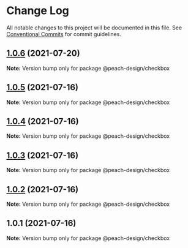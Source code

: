 # Change Log

All notable changes to this project will be documented in this file.
See [Conventional Commits](https://conventionalcommits.org) for commit guidelines.

## [1.0.6](https://github.com/guobaogang/peach-design/compare/@peach-design/checkbox@1.0.5...@peach-design/checkbox@1.0.6) (2021-07-20)

**Note:** Version bump only for package @peach-design/checkbox





## [1.0.5](https://github.com/guobaogang/peach-design/compare/@peach-design/checkbox@1.0.4...@peach-design/checkbox@1.0.5) (2021-07-16)

**Note:** Version bump only for package @peach-design/checkbox





## [1.0.4](https://github.com/guobaogang/peach-design/compare/@peach-design/checkbox@1.0.3...@peach-design/checkbox@1.0.4) (2021-07-16)

**Note:** Version bump only for package @peach-design/checkbox





## [1.0.3](https://github.com/guobaogang/peach-design/compare/@peach-design/checkbox@1.0.2...@peach-design/checkbox@1.0.3) (2021-07-16)

**Note:** Version bump only for package @peach-design/checkbox





## [1.0.2](https://github.com/guobaogang/peach-design/compare/@peach-design/checkbox@1.0.1...@peach-design/checkbox@1.0.2) (2021-07-16)

**Note:** Version bump only for package @peach-design/checkbox





## 1.0.1 (2021-07-16)

**Note:** Version bump only for package @peach-design/checkbox
